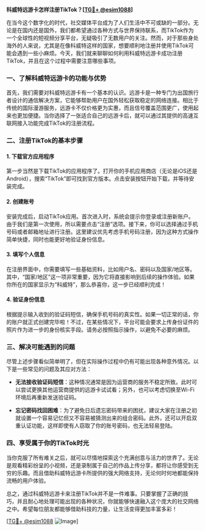 **科威特远游卡怎样注册TikTok？[[TG💪+ @esim1088](https://t.me/s/esim1088)]**

在当今这个数字化的时代，社交媒体平台成为了人们生活中不可或缺的一部分。无论是在国内还是国外，我们都希望通过各种方式与世界保持联系，而TikTok作为一个全球性的短视频分享平台，无疑吸引了无数用户的关注。然而，对于那些身处海外的人来说，尤其是在像科威特这样的国家，想要顺利地注册并使用TikTok可能会遇到一些小麻烦。今天，我们就来聊聊如何利用科威特远游卡成功注册TikTok，并且在这个过程中需要注意哪些事项。

### 一、了解科威特远游卡的功能与优势

首先，我们需要对科威特远游卡有一个基本的认识。远游卡是一种专门为出国旅行者设计的通信解决方案，它能够帮助用户在国外轻松获取稳定的网络连接。相比于传统的国际漫游服务，远游卡不仅价格更为实惠，而且信号覆盖范围更广，使用起来也更加便捷。当你选择了一张适合自己的远游卡后，就可以通过其提供的高速互联网接入功能完成TikTok的注册流程。

### 二、注册TikTok的基本步骤

#### 1. 下载官方应用程序

第一步当然是下载TikTok的应用程序了。打开你的手机应用商店（无论是iOS还是Android），搜索“TikTok”即可找到官方版本。点击安装按钮开始下载，并等待安装完成。

#### 2. 创建账号

安装完成后，启动TikTok应用。首次进入时，系统会提示你登录或注册新账户。由于我们是第一次使用，所以需要点击“注册”选项。接下来，你可以选择通过手机号码或者邮箱地址进行注册。这里建议优先考虑手机号码注册，因为这种方式操作简单快捷，同时也能更好地验证身份信息。

#### 3. 填写个人信息

在注册界面中，你需要填写一些基础资料，比如用户名、密码以及国家/地区等。其中，“国家/地区”这一项非常重要，因为它将直接影响到后续的操作体验。如果你所在的国家显示为“科威特”，那么恭喜你，这一步已经顺利完成！

#### 4. 验证身份信息

根据提示输入收到的验证码短信，确保手机号码的真实性。如果一切正常的话，你的账户就正式创建完毕啦！不过，在某些情况下，平台可能会要求上传身份证件的照片作为进一步的身份核实手段。请务必按照指示操作，以避免不必要的麻烦。

### 三、解决可能遇到的问题

尽管上述步骤看似简单明了，但在实际操作过程中仍有可能出现各种意外情况。以下是一些常见的问题及其应对方法：

- **无法接收验证码短信**：这种情况通常是因为运营商的服务不稳定所致。此时可以尝试更换其他运营商提供的远游卡试试看；另外，也可以考虑切换至Wi-Fi环境后再重新发送验证码。
  
- **忘记密码找回困难**：为了避免日后遗忘密码带来的困扰，建议大家在注册之初就设置一个容易记忆但又不容易被猜测出来的组合密码。此外，还可以开启双重认证功能，这样即使有人窃取了你的账号密码，也无法轻易登陆。

### 四、享受属于你的TikTok时光

当你克服了所有难关之后，就可以尽情地探索这个充满创意与活力的世界了。无论是观看精彩纷呈的小视频，还是录制属于自己的作品上传分享，都将让你感受到无穷的乐趣。而且借助科威特远游卡所提供的强大网络支持，无论何时何地都能保持流畅的用户体验。

总之，通过科威特远游卡来注册TikTok并不是一件难事。只要掌握了正确的技巧，并且耐心地处理可能出现的各种状况，你就能够快速融入这个庞大的社交网络之中。希望每位朋友都能够借助科技的力量，让生活变得更加丰富多彩！

[[TG💪+ @esim1088](https://t.me/s/esim1088) ![Image](https://i.postimg.cc/4NQfJmqS/Snipaste-2025-05-13-00-14-12.png)]